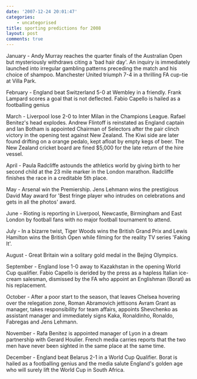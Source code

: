 ```yaml
---
date: '2007-12-24 20:01:47'
categories:
    - uncategorised
title: sporting predictions for 2008
layout: post
comments: true
---
```


January - Andy Murray reaches the quarter finals of the Australian Open
but mysteriously withdraws citing a 'bad hair day'. An inquiry is
immediately launched into irregular gambling patterns preceding the
match and his choice of shampoo. Manchester United triumph 7-4 in a
thrilling FA cup-tie at Villa Park.

February - England beat Switzerland 5-0 at Wembley in a friendly. Frank
Lampard scores a goal that is not deflected. Fabio Capello is hailed as
a footballing genius

March - Liverpool lose 2-0 to Inter Milan in the Champions League.
Rafael Benitez's head explodes. Andrew Flintoff is reinstated as England
captain and Ian Botham is appointed Chairman of Selectors after the pair
clinch victory in the opening test against New Zealand. The Kiwi side
are later found drifting on a orange pedalo, kept afloat by empty kegs
of beer. The New Zealand cricket board are fined $5,000 for the late
return of the hire vessel.

April - Paula Radcliffe astounds the athletics world by giving birth to
her second child at the 23 mile marker in the London marathon. Radcliffe
finishes the race in a creditable 5th place.

May - Arsenal win the Premiership. Jens Lehmann wins the prestigious
David May award for 'Best fringe player who intrudes on celebrations and
gets in all the photos' award.

June - Rioting is reporting in Liverpool, Newcastle, Birmingham and East
London by football fans with no major football tournament to attend.

July - In a bizarre twist, Tiger Woods wins the British Grand Prix and
Lewis Hamilton wins the British Open while filming for the reality TV
series 'Faking It'.

August - Great Britain win a solitary gold medal in the Bejing Olympics.

September - England lose 1-0 away to Kazakhstan in the opening World Cup
qualifier. Fabio Capello is derided by the press as a hapless Italian
ice-cream salesman, dismissed by the FA who appoint an Englishman
(Borat) as his replacement.

October - After a poor start to the season, that leaves Chelsea hovering
over the relegation zone, Roman Abramovich jettisons Avram Grant as
manager, takes responsibility for team affairs, appoints Shevchenko as
assistant manager and immediately signs Kaka, Ronaldinho, Ronaldo,
Fabregas and Jens Lehmann.

November - Rafa Benitez is appointed manager of Lyon in a dream
partnership with Gerard Houlier. French media carries reports that the
two men have never been sighted in the same place at the same time.

December - England beat Belarus 2-1 in a World Cup Qualifier. Borat is
hailed as a footballing genius and the media salute England's golden age
who will surely lift the World Cup in South Africa.
